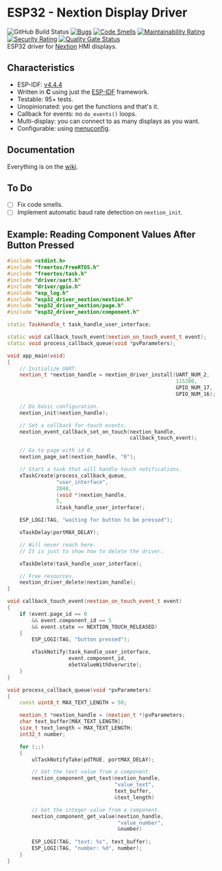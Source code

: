 # ESP32 - Nextion Display Driver

![GitHub Build Status](https://github.com/gfurtadoalmeida/esp32-driver-nextion/actions/workflows/build.yml/badge.svg) [![Bugs](https://sonarcloud.io/api/project_badges/measure?project=esp32_driver_nextion&metric=bugs)](https://sonarcloud.io/summary/new_code?id=esp32_driver_nextion) [![Code Smells](https://sonarcloud.io/api/project_badges/measure?project=esp32_driver_nextion&metric=code_smells)](https://sonarcloud.io/summary/new_code?id=esp32_driver_nextion) [![Maintainability Rating](https://sonarcloud.io/api/project_badges/measure?project=esp32_driver_nextion&metric=sqale_rating)](https://sonarcloud.io/summary/new_code?id=esp32_driver_nextion) [![Security Rating](https://sonarcloud.io/api/project_badges/measure?project=esp32_driver_nextion&metric=security_rating)](https://sonarcloud.io/summary/new_code?id=esp32_driver_nextion) [![Quality Gate Status](https://sonarcloud.io/api/project_badges/measure?project=esp32_driver_nextion&metric=alert_status)](https://sonarcloud.io/summary/new_code?id=esp32_driver_nextion)  
ESP32 driver for [Nextion](https://nextion.tech/) HMI displays. 

## Characteristics

* ESP-IDF: [v4.4.4](https://docs.espressif.com/projects/esp-idf/en/v4.4.4/esp32/index.html)
* Written in **C** using just the [ESP-IDF](https://github.com/espressif/esp-idf) framework.
* Testable: 95+ tests.
* Unopinionated: you get the functions and that's it.
* Callback for events: no `do_events()` loops.
* Multi-display: you can connect to as many displays as you want.
* Configurable: using [menuconfig](https://docs.espressif.com/projects/esp-idf/en/latest/esp32/api-reference/kconfig.html).

## Documentation

Everything is on the [wiki](https://github.com/gfurtadoalmeida/esp32-driver-nextion/wiki).

## To Do

- [ ] Fix code smells.
- [ ] Implement automatic baud rate detection on `nextion_init`.

## Example: Reading Component Values After Button Pressed

```cpp
#include <stdint.h>
#include "freertos/FreeRTOS.h"
#include "freertos/task.h"
#include "driver/uart.h"
#include "driver/gpio.h"
#include "esp_log.h"
#include "esp32_driver_nextion/nextion.h"
#include "esp32_driver_nextion/page.h"
#include "esp32_driver_nextion/component.h"

static TaskHandle_t task_handle_user_interface;

static void callback_touch_event(nextion_on_touch_event_t event);
static void process_callback_queue(void *pvParameters);

void app_main(void)
{
    // Initialize UART.
    nextion_t *nextion_handle = nextion_driver_install(UART_NUM_2,
                                                       115200,
                                                       GPIO_NUM_17,
                                                       GPIO_NUM_16);

    // Do basic configuration.
    nextion_init(nextion_handle);

    // Set a callback for touch events.
    nextion_event_callback_set_on_touch(nextion_handle,
                                        callback_touch_event);

    // Go to page with id 0.
    nextion_page_set(nextion_handle, "0");

    // Start a task that will handle touch notifications.
    xTaskCreate(process_callback_queue,
                "user_interface",
                2048,
                (void *)nextion_handle,
                5,
                &task_handle_user_interface);

    ESP_LOGI(TAG, "waiting for button to be pressed");

    vTaskDelay(portMAX_DELAY);

    // Will never reach here.
    // It is just to show how to delete the driver.

    vTaskDelete(task_handle_user_interface);

    // Free resources.
    nextion_driver_delete(nextion_handle);
}

void callback_touch_event(nextion_on_touch_event_t event)
{
    if (event.page_id == 0 
        && event.component_id == 5 
        && event.state == NEXTION_TOUCH_RELEASED)
    {
        ESP_LOGI(TAG, "button pressed");

        xTaskNotify(task_handle_user_interface, 
                    event.component_id,
                    eSetValueWithOverwrite);
    }
}

void process_callback_queue(void *pvParameters)
{
    const uint8_t MAX_TEXT_LENGTH = 50;

    nextion_t *nextion_handle = (nextion_t *)pvParameters;
    char text_buffer[MAX_TEXT_LENGTH];
    size_t text_length = MAX_TEXT_LENGTH;
    int32_t number;

    for (;;)
    {
        ulTaskNotifyTake(pdTRUE, portMAX_DELAY);

        // Get the text value from a component.
        nextion_component_get_text(nextion_handle, 
                                   "value_text",
                                   text_buffer,
                                   &text_length)

        // Get the integer value from a component.
        nextion_component_get_value(nextion_handle, 
                                    "value_number",
                                    &number)
        
        ESP_LOGI(TAG, "text: %s", text_buffer);
        ESP_LOGI(TAG, "number: %d", number);
    }
}
```
